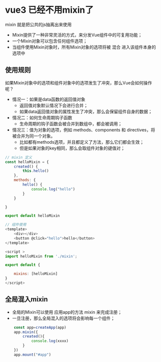 # vue3 已经不用mixin了
mixin 就是把公共的js抽离出来使用
 - Mixin提供了一种非常灵活的方式，来分发Vue组件中的可复用功能；
 - 一个Mixin对象可以包含任何组件选项；
 - 当组件使用Mixin对象时，所有Mixin对象的选项将被 混合 进入该组件本身的选项中
## 使用规则
如果Mixin对象中的选项和组件对象中的选项发生了冲突，那么Vue会如何操作呢？
 - 情况一：如果是data函数的返回值对象
   - 返回值对象默认情况下会进行合并；
   - 如果data返回值对象的属性发生了冲突，那么会保留组件自身的数据；
 - 情况二：如何生命周期钩子函数
   - 生命周期的钩子函数会被合并到数组中，都会被调用；
 - 情况三：值为对象的选项，例如 methods、components 和 directives，将被合并为同一个对象。
   - 比如都有methods选项，并且都定义了方法，那么它们都会生效；
    - 但是如果对象的key相同，那么会取组件对象的键值对；

```javascript
// mixin 定义
const helloMixin = {
    created() {
        this.hello()
    },
    methods: {
        hello() {
            console.log("hello")
        }
    }

}

export default helloMixin

// 组件使用
<template>
    <div></div>
    <button @click="hello">hello</button>
</template>

<script >
import helloMixin from './mixin';

export default {

    mixins: [helloMixin]
}
</script>
```

## 全局混入mixin
- 全局的Mixin可以使用 应用app的方法 mixin 来完成注册；
- 一旦注册，那么全局混入的选项将会影响每一个组件；
```javascript
    const app=createApp(app)
    app.mixin({
        created(){
            console.log(xxxx)
        }
    })
    app.mount("#app")
```